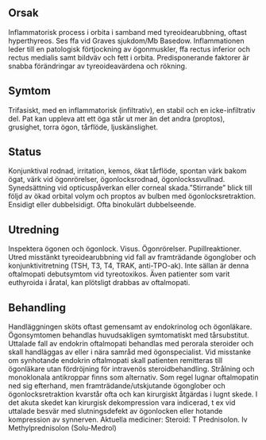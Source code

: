 ## Orsak

Inflammatorisk process i orbita i samband med tyreoidearubbning, oftast hyperthyreos. Ses ffa vid Graves sjukdom/Mb Basedow. Inflammationen leder till en patologisk förtjockning av ögonmuskler, ffa rectus inferior och rectus medialis samt bildväv och fett i orbita. Predisponerande faktorer är snabba förändringar av tyreoideavärdena och rökning.

## Symtom

Trifasiskt, med en inflammatorisk (infiltrativ), en stabil och en icke-infiltrativ del. Pat kan uppleva att ett öga står ut mer än det andra (proptos), grusighet, torra ögon, tårflöde, ljuskänslighet.

## Status

Konjunktival rodnad, irritation, kemos, ökat tårflöde, spontan värk bakom ögat, värk vid ögonrörelser, ögonlocksrodnad, ögonlockssvullnad. Synedsättning vid opticuspåverkan eller corneal skada.”Stirrande” blick till följd av ökad orbital volym och proptos av bulben med ögonlocksretraktion. Ensidigt eller dubbelsidigt. Ofta binokulärt dubbelseende.

## Utredning

Inspektera ögonen och ögonlock. Visus. Ögonrörelser. Pupillreaktioner. Utred misstänkt tyreoidearubbning vid fall av framträdande ögonglober och konjunktivitretning (TSH, T3, T4, TRAK, anti-TPO-ak). Inte sällan är denna oftalmopati debutsymtom vid tyreotoxikos. Även patienter som varit euthyroida i åratal, kan plötsligt drabbas av oftalmopati.

## Behandling

Handläggningen sköts oftast gemensamt av endokrinolog och ögonläkare. Ögonsymtomen behandlas huvudsakligen symtomatiskt med tårsubstitut. Uttalade fall av endokrin oftalmopati behandlas med perorala steroider och skall handläggas av eller i nära samråd med ögonspecialist. Vid misstanke om synhotande endokrin oftalmopati skall patienten remitteras till ögonläkare utan fördröjning för intravenös steroidbehandling. Strålning och monoklonala antikroppar finns som alternativ. Som regel lugnar oftalmopatin ned sig efterhand, men framträdande/utskjutande ögonglober och ögonlocksretraktion kvarstår ofta och kan kirurgiskt åtgärdas i lugnt skede. I det akuta skedet kan kirurgisk dekompression vara indicerad, t ex vid uttalade besvär med slutningsdefekt av ögonlocken eller hotande kompression av synnerven.
Aktuella mediciner:
Steroid: T Prednisolon. Iv Methylprednisolon (Solu-Medrol)

